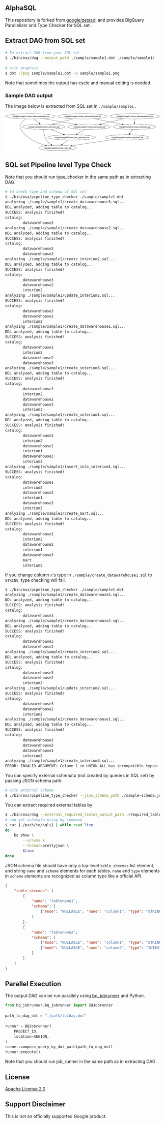 ## AlphaSQL

This repository is forked from [google/zetasql](https://github.com/google/zetasql) and provides BigQuery Parallelizer and Type Checker for SQL set.

## Extract DAG from SQL set

```bash
# To extract DAG from your SQL set
$ ./bin/osx/dag --output_path ./sample/sample1.dot ./sample/sample1/

# with graphviz
$ dot -Tpng sample/sample1.dot -o sample/sample1.png
```

Note that sometimes the output has cycle and manual editing is needed.

### Sample DAG output

The image below is extracted from SQL set in `./sample/sample1` .

![dag.dot](sample/sample1.png)

## SQL set Pipeline level Type Check

Note that you should run type_checker in the same path as in extracting DAG.

```bash
# to check type and schema of SQL set
$ ./bin/osx/pipeline_type_checker ./sample/sample1.dot
analyzing ./sample/sample1/create_datawarehouse3.sql...
DDL analyzed, adding table to catalog...
SUCCESS: analysis finished!
catalog:
        datawarehouse3
analyzing ./sample/sample1/create_datawarehouse2.sql...
DDL analyzed, adding table to catalog...
SUCCESS: analysis finished!
catalog:
        datawarehouse3
        datawarehouse2
analyzing ./sample/sample1/create_interium2.sql...
DDL analyzed, adding table to catalog...
SUCCESS: analysis finished!
catalog:
        datawarehouse3
        datawarehouse2
        interium2
analyzing ./sample/sample1/update_interium2.sql...
SUCCESS: analysis finished!
catalog:
        datawarehouse3
        datawarehouse2
        interium2
analyzing ./sample/sample1/create_datawarehouse1.sql...
DDL analyzed, adding table to catalog...
SUCCESS: analysis finished!
catalog:
        datawarehouse1
        interium2
        datawarehouse2
        datawarehouse3
analyzing ./sample/sample1/create_interium3.sql...
DDL analyzed, adding table to catalog...
SUCCESS: analysis finished!
catalog:
        datawarehouse1
        interium2
        datawarehouse2
        datawarehouse3
        interium3
analyzing ./sample/sample1/create_interium1.sql...
DDL analyzed, adding table to catalog...
SUCCESS: analysis finished!
catalog:
        datawarehouse1
        interium2
        datawarehouse2
        interium1
        datawarehouse3
        interium3
analyzing ./sample/sample1/insert_into_interium1.sql...
SUCCESS: analysis finished!
catalog:
        datawarehouse1
        interium2
        datawarehouse2
        interium1
        datawarehouse3
        interium3
analyzing ./sample/sample1/create_mart.sql...
DDL analyzed, adding table to catalog...
SUCCESS: analysis finished!
catalog:
        datawarehouse1
        interium2
        datawarehouse2
        interium1
        datawarehouse3
        mart
        interium3
```

If you change column `x`'s type in `./sample/create_datawarehouse1.sql` to `STRING`, type checking will fail.

```bash
$ ./bin/osx/pipeline_type_checker ./sample/sample1.dot
analyzing ./sample/sample1/create_datawarehouse3.sql...
DDL analyzed, adding table to catalog...
SUCCESS: analysis finished!
catalog:
        datawarehouse3
analyzing ./sample/sample1/create_datawarehouse2.sql...
DDL analyzed, adding table to catalog...
SUCCESS: analysis finished!
catalog:
        datawarehouse3
        datawarehouse2
analyzing ./sample/sample1/create_interium2.sql...
DDL analyzed, adding table to catalog...
SUCCESS: analysis finished!
catalog:
        datawarehouse3
        datawarehouse2
        interium2
analyzing ./sample/sample1/update_interium2.sql...
SUCCESS: analysis finished!
catalog:
        datawarehouse3
        datawarehouse2
        interium2
analyzing ./sample/sample1/create_datawarehouse1.sql...
DDL analyzed, adding table to catalog...
SUCCESS: analysis finished!
catalog:
        datawarehouse3
        datawarehouse2
        datawarehouse1
        interium2
analyzing ./sample/sample1/create_interium3.sql...
ERROR: INVALID_ARGUMENT: Column 1 in UNION ALL has incompatible types: STRING, INT64 [at 4:1]
```

You can specify external schemata (not created by queries in SQL set) by passing JSON schema path.

```bash
# with external schema
$ ./bin/osx/pipeline_type_checker --json_schema_path ./sample-schema.json ./sample/sample1.dot
```

You can extract required external tables by

```bash
$ ./bin/osx/dag --external_required_tables_output_path ./required_tables.txt {./path/to/sqls}
# and get schemata using bq command
$ cat {./path/to/sqls} | while read line
do
    bq show \
        --schema \
        --format=prettyjson \
        $line
done
```

JSON schema file should have only a top level `table_shecmas` list element, and string `name` and `scheme` elements for each tables. `name` and `type` elements in `scheme` elements are recognized as column type like a official API.

```json
{
    "table_shecmas": [
        {
            "name": "tablename1",
            "schema": [
                {"mode": "NULLABLE", "name": "column1", "type": "STRING", "description": null},
            ]
        },
        {
            "name": "tablename2",
            "schema": [
                {"mode": "NULLABLE", "name": "column1", "type": "STRING", "description": null},
                {"mode": "NULLABLE", "name": "column2", "type": "INT64", "description": null},
            ]
        }
    ]
}
```

## Parallel Execution

The output DAG can be run parallely using [bq_jobrunner](https://github.com/tsintermax/bq_jobrunner) and Python.

```Python
from bq_jobrunner.bq_jobrunner import BQJobrunner

path_to_dag_dot = "./path/to/dag.dot"

runner = BQJobrunner(
    PROJECT_ID,
    location=REGION,
)
runner.compose_query_by_dot_path(path_to_dag_dot)
runner.execute()
```

Note that you should run job_runner in the same path as in extracting DAG.

## License

[Apache License 2.0](LICENSE)

## Support Disclaimer
This is not an officially supported Google product.
